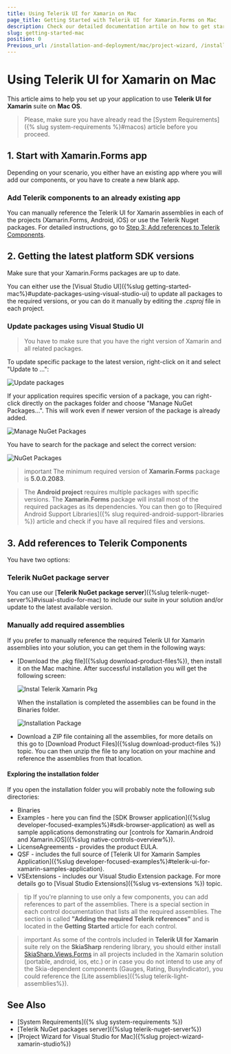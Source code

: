 ```yaml
---
title: Using Telerik UI for Xamarin on Mac
page_title: Getting Started with Telerik UI for Xamarin.Forms on Mac
description: Check our detailed documentation artile on how to get started with Telerik UI for Xamarin on Mac. Find all you need to know in Xamarin.Forms instalation and deployment documentation.
slug: getting-started-mac
position: 0
Previous_url: /installation-and-deployment/mac/project-wizard, /installation-and-deployment/mac/toolbox-extension-mac
---
```


# Using Telerik UI for Xamarin on Mac

This article aims to help you set up your application to use **Telerik UI for Xamarin** suite on **Mac OS**.

>Please, make sure you have already read the [System Requirements]({% slug system-requirements %}#macos) article before you proceed.
 
## 1. Start with Xamarin.Forms app

Depending on your scenario, you either have an existing app where you will add our components, or you have to create a new blank app.

### Add Telerik components to an already existing app

You can manually reference the Telerik UI for Xamarin assemblies in each of the projects (Xamarin.Forms, Android, iOS) or use the Telerik Nuget packages. For detailed instructions, go to [Step 3: Add references to Telerik Components](#3-add-references-to-telerik-components).

## 2. Getting the latest platform SDK versions

Make sure that your Xamarin.Forms packages are up to date.

You can either use the [Visual Studio UI]({%slug getting-started-mac%}#update-packages-using-visual-studio-ui) to update all packages to the required versions, or you can do it manually by editing the *.csproj* file in each project.

### Update packages using Visual Studio UI

>You have to make sure that you have the right version of Xamarin and all related packages.

To update specific package to the latest version, right-click on it and select "Update to ...":
 
 ![Update packages](images/update-xf-package.png)

If your application requires specific version of a package, you can right-click directly on the packages folder and choose "Manage NuGet Packages...". This will work even if newer version of the package is already added.

![Manage NuGet Packages](images/manage-nuget-packages.png)

You have to search for the package and select the correct version:

![NuGet Packages](images/nuget-packages.png)

>important The minimum required version of **Xamarin.Forms** package is **5.0.0.2083**.

>The **Android project** requires multiple packages with specific versions. The **Xamarin.Forms** package will install most of the required packages as its dependencies. You can then go to [Required Android Support Libraries]({% slug required-android-support-libraries %}) article and check if you have all required files and versions.

## 3. Add references to Telerik Components

You have two options: 

### Telerik NuGet package server

You can use our [**Telerik NuGet package server**]({%slug telerik-nuget-server%}#visual-studio-for-mac) to include our suite in your solution and/or update to the latest available version.

### Manually add required assemblies

If you prefer to manually reference the required Telerik UI for Xamarin assemblies into your solution, you can get them in the following ways:

* [Download the .pkg file]({%slug download-product-files%}), then install it on the Mac machine. After successful installation you will get the following screen:

	![Instal Telerik Xamarin Pkg](images/install-telerik-xamarin-pkg.png)
	
	When the installation is completed the assemblies can be found in the Binaries folder.   
	
	![Installation Package](images/installation-telerik-xamarin-package.png)
	
* Download a ZIP file containing all the assemblies, for more details on this go to [Download Product Files]({%slug download-product-files %}) topic. You can then unzip the file to any location on your machine and reference the assemblies from that location.

#### Exploring the installation folder

If you open the installation folder you will probably note the following sub directories:

* Binaries
* Examples - here you can find the [SDK Browser application]({%slug developer-focused-examples%}#sdk-browser-application) as well as sample applications demonstrating our [controls for Xamarin.Android and Xamarin.iOS]({%slug native-controls-overview%}).
* LicenseAgreements - provides the product EULA.
* QSF - includes the full source of [Telerik UI for Xamarin Samples Application]({%slug developer-focused-examples%}#telerik-ui-for-xamarin-samples-application).
* VSExtensions - includes our Visual Studio Extension package. For more details go to [Visual Studio Extensions]({%slug vs-extensions %}) topic.

>tip If you're planning to use only a few components, you can add references to part of the assemblies. There is a special section in each control documentation that lists all the required assemblies. The section is called **"Adding the required Telerik references"** and is located in the **Getting Started** article for each control.

>important As some of the controls included in **Telerik UI for Xamarin** suite rely on the **SkiaSharp** rendering library, you should either install [SkiaSharp.Views.Forms](https://www.nuget.org/packages/SkiaSharp.Views.Forms/1.59.0) in all projects included in the Xamarin solution (portable, android, ios, etc.) or in case you do not intend to use any of the Skia-dependent components (Gauges, Rating, BusyIndicator), you could reference the [Lite assemblies]({%slug telerik-light-assemblies%}).

## See Also

- [System Requirements]({% slug system-requirements %})
- [Telerik NuGet packages server]({%slug telerik-nuget-server%})
- [Project Wizard for Visual Studio for Mac]({%slug project-wizard-xamarin-studio%})
